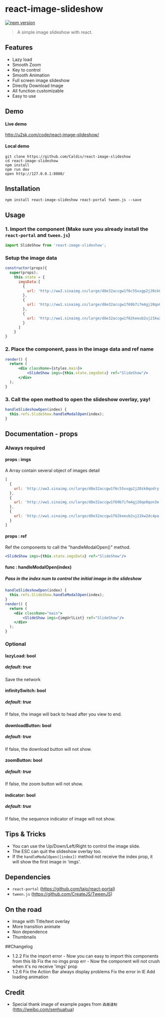 react-image-slideshow
=====================
[![npm version](https://img.shields.io/npm/v/npm.svg)](https://www.npmjs.com/package/react-image-slideshow)
> A simple image slideshow with react.



## Features
- Lazy load
- Smooth Zoom
- Key to control
- Smooth Animation
- Full screen image slideshow
- Directly Download Image
- All function customizable
- Easy to use



## Demo
#### Live demo
http://u2sk.com/code/react-image-slideshow/
#### Local demo
```shell
git clone https://github.com/Caldis/react-image-slideshow
cd react-image-slideshow
npm install
npm run dev
open http://127.0.0.1:8080/
```
 
 
## Installation
```shell
npm install react-image-slideshow react-portal tween.js --save
```



## Usage
### 1. Import the component (Make sure you already install the ```react-portal``` and ```tween.js```)
```jsx
import SlideShow from 'react-image-slideshow';
```
### Setup the image data
```jsx
constructor(props){
  super(props);
    this.state = {
      imgsData:[
        {
          url: 'http://ww3.sinaimg.cn/large/d8e32accgw1f6c55xxgp2j20zk0qodry.jpg'
        },
        {
          url: 'http://ww1.sinaimg.cn/large/d8e32accgw1f69b7ifm4gj20qo0qon3e.jpg'
        },
        {
          url: 'http://ww1.sinaimg.cn/large/d8e32accgw1f62keeub2uj21kw2dc4pa.jpg'
        }
      ]
    }
}
```
### 2. Place the component, pass in the image data and ref name
```jsx
render() {
  return (
      <div className={styles.main}>
          <SlideShow imgs={this.state.imgsData} ref="SlideShow"/>
      </div>
  );
}
```
### 3. Call the open method to open the slideshow overlay, yay!
```jsx
handleSlideshowOpen(index) {
  this.refs.SlideShow.handleModalOpen(index);
}
```



## Documentation - props
### Always required
#### props : imgs
A Array contain several object of images detail
```jsx
[
  {
    url: 'http://ww3.sinaimg.cn/large/d8e32accgw1f6c55xxgp2j20zk0qodry.jpg'
  },
  {
    url: 'http://ww1.sinaimg.cn/large/d8e32accgw1f69b7ifm4gj20qo0qon3e.jpg'
  },
  {
    url: 'http://ww1.sinaimg.cn/large/d8e32accgw1f62keeub2uj21kw2dc4pa.jpg'
  }
]
```
#### props : ref
Ref the components to call the "handleModalOpen()" method.
```jsx
<SlideShow imgs={this.state.imgsData} ref="SlideShow"/>
```
#### func : handleModalOpen(index)
##### Pass in the index num to control the initial image in the slideshow
```jsx
handleSlideshowOpen(index) {
  this.refs.SlideShow.handleModalOpen(index);
}
render() {
  return (
    <div className="main">
        <SlideShow imgs={imgUrlList} ref="SlideShow"/>
    </div>
  );
}
```
### Optional
#### lazyLoad: bool
##### default: true
Save the network
#### infinitySwitch: bool
##### default: true
If false, the image will back to head after you view to end.
#### downloadButton: bool
##### default: true
If false, the download button will not show.
#### zoomButton: bool
##### default: true
If false, the zoom button will not show.
#### indicator: bool
##### default: true
If false, the sequence indicator of image will not show.



## Tips & Tricks
- You can use the Up/Down/Left/Right to control the image slide.
- The ESC can quit the slideshow overlay too.
- If the ```handleModalOpen([index])``` method not receive the index prop, it will show the first image in 'imgs'.



## Dependencies
- ```react-portal``` (https://github.com/tajo/react-portal)
- ```tween.js``` (https://github.com/CreateJS/TweenJS)



## On the road
- Image with Title/text overlay
- More transition animate
- Non dependence
- Thumbnails



##Changelog
- 1.2.2
Fix the import error     - Now you can easy to import this components from this lib
Fix the no imgs prop err - Now the component will not crush when it's no receive 'imgs' prop
- 1.2.6
Fix the Action Bar always display problems
Fix the error in IE
Add loading animation


## Credit
- Special thank image of example pages from ```森画谨制```(http://weibo.com/senhuahua)